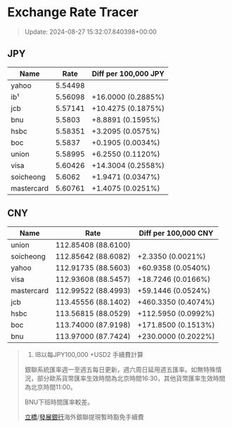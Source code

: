 # Exchange Rate Tracer

> Update: 2024-08-27 15:32:07.840398+00:00

## JPY

| Name       |    Rate | Diff per 100,000 JPY   |
|------------|---------|------------------------|
| yahoo      | 5.54498 |                        |
| ib¹        | 5.56098 | +16.0000 (0.2885%)     |
| jcb        | 5.57141 | +10.4275 (0.1875%)     |
| bnu        | 5.5803  | +8.8891 (0.1595%)      |
| hsbc       | 5.58351 | +3.2095 (0.0575%)      |
| boc        | 5.5837  | +0.1905 (0.0034%)      |
| union      | 5.58995 | +6.2550 (0.1120%)      |
| visa       | 5.60426 | +14.3004 (0.2558%)     |
| soicheong  | 5.6062  | +1.9471 (0.0347%)      |
| mastercard | 5.60761 | +1.4075 (0.0251%)      |

## CNY

| Name       | Rate                | Diff per 100,000 CNY   |
|------------|---------------------|------------------------|
| union      | 112.85408	(88.6100) |                        |
| soicheong  | 112.85642	(88.6082) | +2.3350 (0.0021%)      |
| yahoo      | 112.91735	(88.5603) | +60.9358 (0.0540%)     |
| visa       | 112.93608	(88.5457) | +18.7246 (0.0166%)     |
| mastercard | 112.99522	(88.4993) | +59.1446 (0.0524%)     |
| jcb        | 113.45556	(88.1402) | +460.3350 (0.4074%)    |
| hsbc       | 113.56815	(88.0529) | +112.5950 (0.0992%)    |
| boc        | 113.74000	(87.9198) | +171.8500 (0.1513%)    |
| bnu        | 113.97000	(87.7424) | +230.0000 (0.2022%)    |


> 1. IB以每JPY100,000 +USD2 手續費計算
>
> 銀聯系統匯率週一至週五每日更新，週六周日延用週五匯率。如無特殊情況，部分歐系貨幣匯率生效時間為北京時間16:30，其他貨幣匯率生效時間為北京時間11:00。
>
> BNU下班時間匯率較差。
>
> [立橋](https://www.wlbank.com.mo/uploads/ueditor/file/20181211/1544536513900230.pdf)/[發展銀行](https://www.mdb.com.mo/Service_Charges_20230728.pdf)海外銀聯提現暫時豁免手續費

